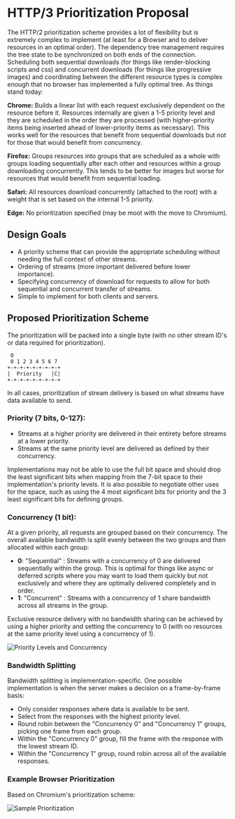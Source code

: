 # HTTP/3 Prioritization Proposal

The HTTP/2 prioritization scheme provides a lot of flexibility but is extremely complex to implement (at least for a Browser and to deliver resources in an optimal order). The dependency tree management requires the tree state to be synchronized on both ends of the connection. Scheduling both sequential downloads (for things like render-blocking scripts and css) and concurrent downloads (for things like progressive images) and coordinating between the different resource types is complex enough that no browser has implemented a fully optimal tree. As things stand today:

**Chrome:** Builds a linear list with each request exclusively dependent on the resource before it. Resources internally are given a 1-5 priority level and they are scheduled in the order they are processed (with higher-priority items being inserted ahead of lower-priority items as necessary). This works well for the resources that benefit from sequential downloads but not for those that would benefit from concurrency.

**Firefox:** Groups resources into groups that are scheduled as a whole with groups loading sequentially after each other and resources within a group downloading concurrently. This tends to be better for images but worse for resources that would benefit from sequential loading.

**Safari:** All resources download concurrently (attached to the root) with a weight that is set based on the internal 1-5 priority.

**Edge:** No prioritization specified (may be moot with the move to Chromium).

## Design Goals
* A priority scheme that can provide the appropriate scheduling without needing the full context of other streams.
* Ordering of streams (more important delivered before lower importance).
* Specifying concurrency of download for requests to allow for both sequential and concurrent transfer of streams.
* Simple to implement for both clients and servers.

## Proposed Prioritization Scheme

The prioritization will be packed into a single byte (with no other stream ID's or data required for prioritization).

```
 0               
 0 1 2 3 4 5 6 7 
+-+-+-+-+-+-+-+-+
|  Priority   |C|
+-+-+-+-+-+-+-+-+
```

In all cases, prioritization of stream delivery is based on what streams have data available to send.

### Priority (7 bits, 0-127): 

* Streams at a higher priority are delivered in their entirety before streams at a lower priority.
* Streams at the same priority level are delivered as defined by their concurrency.

Implementations may not be able to use the full bit space and should drop the least significant bits when mapping from the 7-bit space to their implementation's priority levels. It is also possible to negotiate other uses for the space, such as using the 4 most significant bits for priority and the 3 least significant bits for defining groups.

### Concurrency (1 bit):

At a given priority, all requests are grouped based on their concurrency. The overall available bandwidth is split evenly between the two groups and then allocated within each group:

* **0**: "Sequential" : Streams with a concurrency of 0 are delivered sequentially within the group. This is optimal for things like async or deferred scripts where you may want to load them quickly but not exclusively and where they are optimally delivered completely and in order.
* **1**: "Concurrent" : Streams with a concurrency of 1 share bandwidth across all streams in the group.

Exclusive resource delivery with no bandwidth sharing can be achieved by using a higher priority and setting the concurrency to 0 (with no resources at the same priority level using a concurrency of 1).

![Priority Levels and Concurrency](images/priorities.png)

### Bandwidth Splitting
Bandwidth splitting is implementation-specific. One possible implementation is when the server makes a decision on a frame-by-frame basis:

* Only consider responses where data is available to be sent.
* Select from the responses with the highest priority level.
* Round robin between the "Concurrency 0" and "Concurrency 1" groups, picking one frame from each group.
* Within the "Concurrency 0" group, fill the frame with the response with the lowest stream ID.
* Within the "Concurrency 1" group, round robin across all of the available responses.

### Example Browser Prioritization

Based on Chromium's prioritization scheme:

![Sample Prioritization](images/sample.svg)
